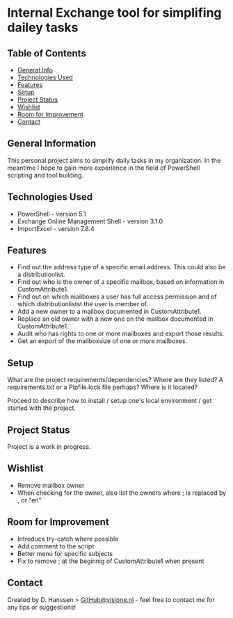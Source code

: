 # Internal Exchange tool for simplifing dailey tasks

## Table of Contents
* [General Info](#general-information)
* [Technologies Used](#technologies-used)
* [Features](#features)
* [Setup](#setup)
* [Project Status](#project-status)
* [Wishlist](#Wishlist)
* [Room for Improvement](#room-for-improvement)
* [Contact](#contact)


## General Information
This personal project aims to simplify daily tasks in my organization. In the meantime I hope to gain more experience in the field of PowerShell scripting and tool building.


## Technologies Used
- PowerShell - version 5.1
- Exchange Online Management Shell - version 3.1.0
- ImportExcel - version 7.8.4


## Features
- Find out the address type of a specific email address. This could also be a distributionlist.
- Find out who is the owner of a specific mailbox, based on information in CustomAttribute1.
- Find out on which mailboxes a user has full access permission and of which distributionlistst the user is member of.
- Add a new owner to a mailbox documented in CustomAttribute1.
- Replace an old owner with a new one on the mailbox documented in CustomAttribute1.
- Audit who has rights to one or more mailboxes and export those results.
- Get an export of the mailboxsize of one or more mailboxes.


## Setup
What are the project requirements/dependencies? Where are they listed? A requirements.txt or a Pipfile.lock file perhaps? Where is it located?

Proceed to describe how to install / setup one's local environment / get started with the project.


## Project Status
Project is a work in progress.


## Wishlist
- Remove mailbox owner
- When checking for the owner, also list the owners where ; is replaced by , or "en"


## Room for Improvement
- Introduce try-catch where possible
- Add comment to the script
- Better menu for specific subjects
- Fix to remove ; at the beginnig of CustomAttribute1 when present


## Contact
Created by D. Hanssen > GitHub@visione.nl - feel free to contact me for any tips or suggestions!